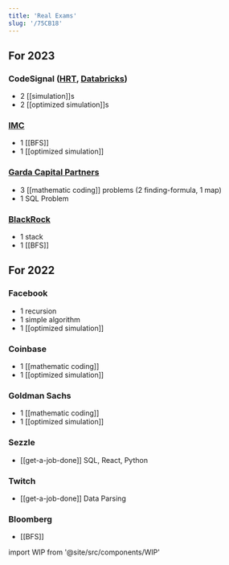 ```yaml
---
title: 'Real Exams'
slug: '/75CB18'
---
```


## For 2023

### CodeSignal ([HRT](https://www.hudsonrivertrading.com/), [Databricks](https://www.databricks.com/))

- 2 [[simulation]]s
- 2 [[optimized simulation]]s

### [IMC](https://www.imc.com/us/)

- 1 [[BFS]]
- 1 [[optimized simulation]]

### [Garda Capital Partners](https://www.gardacp.com/)

- 3 [[mathematic coding]] problems (2 finding-formula, 1 map)
- 1 SQL Problem

### [BlackRock](https://www.blackrock.com/us/individual)

- 1 stack
- 1 [[BFS]]

## For 2022

### Facebook

- 1 recursion
- 1 simple algorithm
- 1 [[optimized simulation]]

### Coinbase

- 1 [[mathematic coding]]
- 1 [[optimized simulation]]

### Goldman Sachs

- 1 [[mathematic coding]]
- 1 [[optimized simulation]]

### Sezzle

- [[get-a-job-done]] SQL, React, Python

### Twitch

- [[get-a-job-done]] Data Parsing

### Bloomberg

- [[BFS]]

import WIP from '@site/src/components/WIP'

<WIP />
